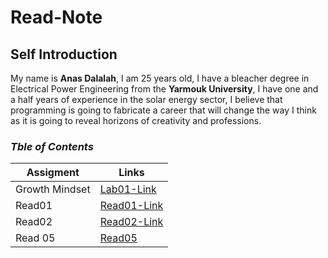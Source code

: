 # Read-Note

## Self Introduction

My name is **Anas Dalalah**, I am 25 years old, I have a bleacher degree in Electrical Power Engineering from the **Yarmouk University**, I have one and a half years of experience in the solar energy sector, I believe that programming is going to fabricate a career that will change the way I think as it is going to reveal horizons of creativity and professions.

### *Tble of Contents*

| Assigment   |Links |
| ----------- | ----------- |
| Growth Mindset    | [Lab01-Link](https://anasdalalaah.github.io/reading-notes/Lab01)       |
|Read01 | [Read01-Link](https://anasdalalaah.github.io/reading-notes/Read01)        |
| Read02|[Read02-Link](https://anasdalalaah.github.io/reading-notes/Read02)|
| Read 05| [Read05](https://anasdalalaah.github.io/reading-notes/Read05)|
  
  
